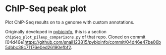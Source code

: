 # ChIP-Seq peak plot

Plot ChIP-Seq results on to a genome with custom annotations.

Originally developed in [pybioinfo](https://github.com/snail123815/pybioinfo),
this is a section `chipSeq_plot_pileup_comparisons.py` of that repo. Cloned on
commit [04d46e]https://github.com/snail123815/pybioinfo/commit/04d46e47be06b5dbbc38c71176e0ed26190efbf2.